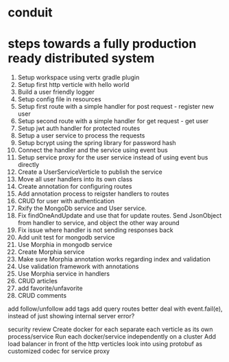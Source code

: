 # conduit

# steps towards a fully production ready distributed system

1. Setup workspace using vertx gradle plugin
2. Setup first http verticle with hello world
3. Build a user friendly logger
4. Setup config file in resources
5. Setup first route with a simple handler for post request - register new user
6. Setup second route with a simple handler for get request - get user
7. Setup jwt auth handler for protected routes
8. Setup a user service to process the requests
9. Setup bcrypt using the spring library for password hash
10. Connect the handler and the service using event bus
11. Setup service proxy for the user service instead of using event bus directly
12. Create a UserServiceVerticle to publish the service
13. Move all user handlers into its own class
14. Create annotation for configuring routes
15. Add annotation process to reigster handlers to routes
16. CRUD for user with authentication
17. Rxify the MongoDb service and User service.
18. Fix findOneAndUpdate and use that for update routes. Send JsonObject from handler to service, and object the other way around
19. Fix issue where handler is not sending responses back 
20. Add unit test for mongodb service
21. Use Morphia in mongodb service
22. Create Morphia service
23. Make sure Morphia annotation works regarding index and validation
24. Use validation framework with annotations
25. Use Morphia service in handlers
26. CRUD articles
27. add favorite/unfavorite
28. CRUD comments

add follow/unfollow
add tags
add query routes
better deal with event.fail(e), instead of just showing internal server error?

security review
Create docker for each separate each verticle as its own process/service
Run each docker/service independently on a cluster
Add load balancer in front of the http verticles
look into using protobuf as customized codec for service proxy